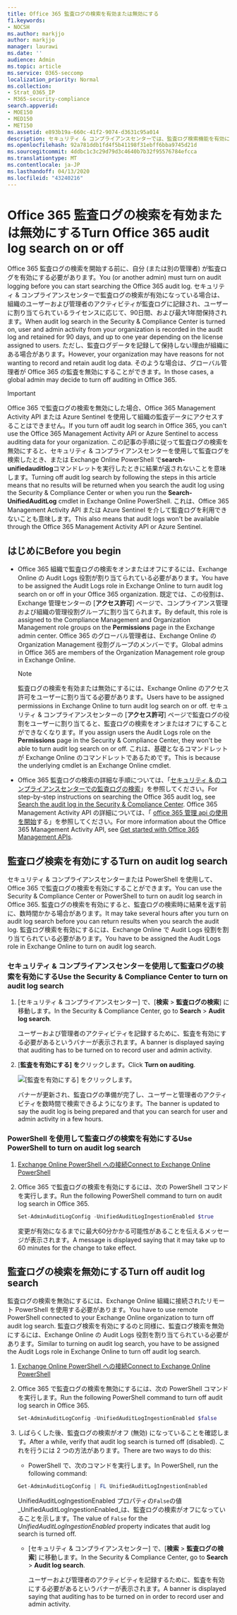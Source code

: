 ```yaml
---
title: Office 365 監査ログの検索を有効または無効にする
f1.keywords:
- NOCSH
ms.author: markjjo
author: markjjo
manager: laurawi
ms.date: ''
audience: Admin
ms.topic: article
ms.service: O365-seccomp
localization_priority: Normal
ms.collection:
- Strat_O365_IP
- M365-security-compliance
search.appverid:
- MOE150
- MED150
- MET150
ms.assetid: e893b19a-660c-41f2-9074-d3631c95a014
description: セキュリティ & コンプライアンスセンターでは、監査ログ検索機能を有効にすることができます。 変更した場合は、いつでもオフにすることができます。 監査ログ検索がオフになっている場合、管理者は、組織内のユーザーおよび管理者のアクティビティに対して Office 365 監査ログを検索することはできません。
ms.openlocfilehash: 92a781ddb1fd4f5b41198f31ebff6bba9745d21d
ms.sourcegitcommit: 4ddbc1c3c29d79d3c4640b7b32f95576784efcca
ms.translationtype: MT
ms.contentlocale: ja-JP
ms.lasthandoff: 04/13/2020
ms.locfileid: "43240216"
---
```

# <a name="turn-office-365-audit-log-search-on-or-off"></a><span data-ttu-id="67dd9-105">Office 365 監査ログの検索を有効または無効にする</span><span class="sxs-lookup"><span data-stu-id="67dd9-105">Turn Office 365 audit log search on or off</span></span>

<span data-ttu-id="67dd9-106">Office 365 監査ログの検索を開始する前に、自分 (または別の管理者) が監査ログを有効にする必要があります。</span><span class="sxs-lookup"><span data-stu-id="67dd9-106">You (or another admin) must turn on audit logging before you can start searching the Office 365 audit log.</span></span> <span data-ttu-id="67dd9-107">セキュリティ & コンプライアンスセンターで監査ログの検索が有効になっている場合は、組織のユーザーおよび管理者のアクティビティが監査ログに記録され、ユーザーに割り当てられているライセンスに応じて、90日間、および最大1年間保持されます。</span><span class="sxs-lookup"><span data-stu-id="67dd9-107">When audit log search in the Security & Compliance Center is turned on, user and admin activity from your organization is recorded in the audit log and retained for 90 days, and up to one year depending on the license assigned to users.</span></span> <span data-ttu-id="67dd9-108">ただし、監査ログデータを記録して保持しない理由が組織にある場合があります。</span><span class="sxs-lookup"><span data-stu-id="67dd9-108">However, your organization may have reasons for not wanting to record and retain audit log data.</span></span> <span data-ttu-id="67dd9-109">そのような場合は、グローバル管理者が Office 365 の監査を無効にすることができます。</span><span class="sxs-lookup"><span data-stu-id="67dd9-109">In those cases, a global admin may decide to turn off auditing in Office 365.</span></span>

> [!IMPORTANT]
> <span data-ttu-id="67dd9-110">Office 365 で監査ログの検索を無効にした場合、Office 365 Management Activity API または Azure Sentinel を使用して組織の監査データにアクセスすることはできません。</span><span class="sxs-lookup"><span data-stu-id="67dd9-110">If you turn off audit log search in Office 365, you can't use the Office 365 Management Activity API or Azure Sentinel to access auditing data for your organization.</span></span> <span data-ttu-id="67dd9-111">この記事の手順に従って監査ログの検索を無効にすると、セキュリティ & コンプライアンスセンターを使用して監査ログを検索したとき、または Exchange Online PowerShell で**search-unifiedauditlog**コマンドレットを実行したときに結果が返されないことを意味します。</span><span class="sxs-lookup"><span data-stu-id="67dd9-111">Turning off audit log search by following the steps in this article means that no results will be returned when you search the audit log using the Security & Compliance Center or when you run the **Search-UnifiedAuditLog** cmdlet in Exchange Online PowerShell.</span></span> <span data-ttu-id="67dd9-112">これは、Office 365 Management Activity API または Azure Sentinel を介して監査ログを利用できないことも意味します。</span><span class="sxs-lookup"><span data-stu-id="67dd9-112">This also means that audit logs won't be available through the Office 365 Management Activity API or Azure Sentinel.</span></span>
  
## <a name="before-you-begin"></a><span data-ttu-id="67dd9-113">はじめに</span><span class="sxs-lookup"><span data-stu-id="67dd9-113">Before you begin</span></span>

- <span data-ttu-id="67dd9-114">Office 365 組織で監査ログの検索をオンまたはオフにするには、Exchange Online の Audit Logs 役割が割り当てられている必要があります。</span><span class="sxs-lookup"><span data-stu-id="67dd9-114">You have to be assigned the Audit Logs role in Exchange Online to turn audit log search on or off in your Office 365 organization.</span></span> <span data-ttu-id="67dd9-115">既定では、この役割は、Exchange 管理センターの [**アクセス許可**] ページで、コンプライアンス管理および組織の管理役割グループに割り当てられます。</span><span class="sxs-lookup"><span data-stu-id="67dd9-115">By default, this role is assigned to the Compliance Management and Organization Management role groups on the **Permissions** page in the Exchange admin center.</span></span> <span data-ttu-id="67dd9-116">Office 365 のグローバル管理者は、Exchange Online の Organization Management 役割グループのメンバーです。</span><span class="sxs-lookup"><span data-stu-id="67dd9-116">Global admins in Office 365 are members of the Organization Management role group in Exchange Online.</span></span> 
    
    > [!NOTE]
    > <span data-ttu-id="67dd9-117">監査ログの検索を有効または無効にするには、Exchange Online のアクセス許可をユーザーに割り当てる必要があります。</span><span class="sxs-lookup"><span data-stu-id="67dd9-117">Users have to be assigned permissions in Exchange Online to turn audit log search on or off.</span></span> <span data-ttu-id="67dd9-118">セキュリティ & コンプライアンスセンターの [**アクセス許可**] ページで監査ログの役割をユーザーに割り当てると、監査ログの検索をオンまたはオフにすることができなくなります。</span><span class="sxs-lookup"><span data-stu-id="67dd9-118">If you assign users the Audit Logs role on the **Permissions** page in the Security & Compliance Center, they won't be able to turn audit log search on or off.</span></span> <span data-ttu-id="67dd9-119">これは、基礎となるコマンドレットが Exchange Online のコマンドレットであるためです。</span><span class="sxs-lookup"><span data-stu-id="67dd9-119">This is because the underlying cmdlet is an Exchange Online cmdlet.</span></span> 
    
- <span data-ttu-id="67dd9-120">Office 365 監査ログの検索の詳細な手順については、「[セキュリティ & のコンプライアンスセンターでの監査ログの検索](search-the-audit-log-in-security-and-compliance.md)」を参照してください。</span><span class="sxs-lookup"><span data-stu-id="67dd9-120">For step-by-step instructions on searching the Office 365 audit log, see [Search the audit log in the Security & Compliance Center](search-the-audit-log-in-security-and-compliance.md).</span></span> <span data-ttu-id="67dd9-121">Office 365 Management Activity API の詳細については、「 [office 365 管理 api の使用を開始](https://docs.microsoft.com/office/office-365-management-api/get-started-with-office-365-management-apis)する」を参照してください。</span><span class="sxs-lookup"><span data-stu-id="67dd9-121">For more information about the Office 365 Management Activity API, see [Get started with Office 365 Management APIs](https://docs.microsoft.com/office/office-365-management-api/get-started-with-office-365-management-apis).</span></span>
    
## <a name="turn-on-audit-log-search"></a><span data-ttu-id="67dd9-122">監査ログ検索を有効にする</span><span class="sxs-lookup"><span data-stu-id="67dd9-122">Turn on audit log search</span></span>

<span data-ttu-id="67dd9-123">セキュリティ & コンプライアンスセンターまたは PowerShell を使用して、Office 365 で監査ログの検索を有効にすることができます。</span><span class="sxs-lookup"><span data-stu-id="67dd9-123">You can use the Security & Compliance Center or PowerShell to turn on audit log search in Office 365.</span></span> <span data-ttu-id="67dd9-124">監査ログの検索を有効にすると、監査ログの検索時に結果を返す前に、数時間かかる場合があります。</span><span class="sxs-lookup"><span data-stu-id="67dd9-124">It may take several hours after you turn on audit log search before you can return results when you search the audit log.</span></span> <span data-ttu-id="67dd9-125">監査ログ検索を有効にするには、Exchange Online で Audit Logs 役割を割り当てられている必要があります。</span><span class="sxs-lookup"><span data-stu-id="67dd9-125">You have to be assigned the Audit Logs role in Exchange Online to turn on audit log search.</span></span>
  
### <a name="use-the-security--compliance-center-to-turn-on-audit-log-search"></a><span data-ttu-id="67dd9-126">セキュリティ & コンプライアンスセンターを使用して監査ログの検索を有効にする</span><span class="sxs-lookup"><span data-stu-id="67dd9-126">Use the Security & Compliance Center to turn on audit log search</span></span>

1. <span data-ttu-id="67dd9-127">[セキュリティ & コンプライアンスセンター] で、[**検索** \> **監査ログの検索**] に移動します。</span><span class="sxs-lookup"><span data-stu-id="67dd9-127">In the Security & Compliance Center, go to **Search** \> **Audit log search**.</span></span>
    
   <span data-ttu-id="67dd9-128">ユーザーおよび管理者のアクティビティを記録するために、監査を有効にする必要があるというバナーが表示されます。</span><span class="sxs-lookup"><span data-stu-id="67dd9-128">A banner is displayed saying that auditing has to be turned on to record user and admin activity.</span></span>

2. <span data-ttu-id="67dd9-129">[**監査を有効にする] を**クリックします。</span><span class="sxs-lookup"><span data-stu-id="67dd9-129">Click **Turn on auditing**.</span></span>
    
    ![[監査を有効にする] をクリックします。](../media/39a9d35f-88d0-4bbe-a962-0be2f838e2bf.png)
  
    <span data-ttu-id="67dd9-131">バナーが更新され、監査ログの準備が完了し、ユーザーと管理者のアクティビティを数時間で検索できるようになります。</span><span class="sxs-lookup"><span data-stu-id="67dd9-131">The banner is updated to say the audit log is being prepared and that you can search for user and admin activity in a few hours.</span></span>
    
### <a name="use-powershell-to-turn-on-audit-log-search"></a><span data-ttu-id="67dd9-132">PowerShell を使用して監査ログの検索を有効にする</span><span class="sxs-lookup"><span data-stu-id="67dd9-132">Use PowerShell to turn on audit log search</span></span>

1. [<span data-ttu-id="67dd9-133">Exchange Online PowerShell への接続</span><span class="sxs-lookup"><span data-stu-id="67dd9-133">Connect to Exchange Online PowerShell</span></span>](https://go.microsoft.com/fwlink/p/?LinkID=396554)
    
2. <span data-ttu-id="67dd9-134">Office 365 で監査ログの検索を有効にするには、次の PowerShell コマンドを実行します。</span><span class="sxs-lookup"><span data-stu-id="67dd9-134">Run the following PowerShell command to turn on audit log search in Office 365.</span></span>
    
    ```powershell
    Set-AdminAuditLogConfig -UnifiedAuditLogIngestionEnabled $true
    ```

    <span data-ttu-id="67dd9-135">変更が有効になるまでに最大60分かかる可能性があることを伝えるメッセージが表示されます。</span><span class="sxs-lookup"><span data-stu-id="67dd9-135">A message is displayed saying that it may take up to 60 minutes for the change to take effect.</span></span>
  
## <a name="turn-off-audit-log-search"></a><span data-ttu-id="67dd9-136">監査ログの検索を無効にする</span><span class="sxs-lookup"><span data-stu-id="67dd9-136">Turn off audit log search</span></span>

<span data-ttu-id="67dd9-137">監査ログの検索を無効にするには、Exchange Online 組織に接続されたリモート PowerShell を使用する必要があります。</span><span class="sxs-lookup"><span data-stu-id="67dd9-137">You have to use remote PowerShell connected to your Exchange Online organization to turn off audit log search.</span></span> <span data-ttu-id="67dd9-138">監査ログ検索を有効にするのと同様に、監査ログ検索を無効にするには、Exchange Online の Audit Logs 役割を割り当てられている必要があります。</span><span class="sxs-lookup"><span data-stu-id="67dd9-138">Similar to turning on audit log search, you have to be assigned the Audit Logs role in Exchange Online to turn off audit log search.</span></span>
  
1. [<span data-ttu-id="67dd9-139">Exchange Online PowerShell への接続</span><span class="sxs-lookup"><span data-stu-id="67dd9-139">Connect to Exchange Online PowerShell</span></span>](https://go.microsoft.com/fwlink/p/?LinkID=396554)
    
2. <span data-ttu-id="67dd9-140">Office 365 で監査ログの検索を無効にするには、次の PowerShell コマンドを実行します。</span><span class="sxs-lookup"><span data-stu-id="67dd9-140">Run the following PowerShell command to turn off audit log search in Office 365.</span></span>
    
    ```powershell
    Set-AdminAuditLogConfig -UnifiedAuditLogIngestionEnabled $false
    ```

3. <span data-ttu-id="67dd9-141">しばらくした後、監査ログの検索がオフ (無効) になっていることを確認します。</span><span class="sxs-lookup"><span data-stu-id="67dd9-141">After a while, verify that audit log search is turned off (disabled).</span></span> <span data-ttu-id="67dd9-142">これを行うには 2 つの方法があります。</span><span class="sxs-lookup"><span data-stu-id="67dd9-142">There are two ways to do this:</span></span>
    
    - <span data-ttu-id="67dd9-143">PowerShell で、次のコマンドを実行します。</span><span class="sxs-lookup"><span data-stu-id="67dd9-143">In PowerShell, run the following command:</span></span>

    ```powershell
    Get-AdminAuditLogConfig | FL UnifiedAuditLogIngestionEnabled
    ```

      <span data-ttu-id="67dd9-144">UnifiedAuditLogIngestionEnabled プロパティの`False`の値_UnifiedAuditLogIngestionEnabled_は、監査ログの検索がオフになっていることを示します。</span><span class="sxs-lookup"><span data-stu-id="67dd9-144">The value of  `False` for the  _UnifiedAuditLogIngestionEnabled_ property indicates that audit log search is turned off.</span></span> 
    
    - <span data-ttu-id="67dd9-145">[セキュリティ & コンプライアンスセンター] で、[**検索** \> **監査ログの検索**] に移動します。</span><span class="sxs-lookup"><span data-stu-id="67dd9-145">In the Security & Compliance Center, go to **Search** \> **Audit log search**.</span></span>
    
      <span data-ttu-id="67dd9-146">ユーザーおよび管理者のアクティビティを記録するために、監査を有効にする必要があるというバナーが表示されます。</span><span class="sxs-lookup"><span data-stu-id="67dd9-146">A banner is displayed saying that auditing has to be turned on in order to record user and admin activity.</span></span>
